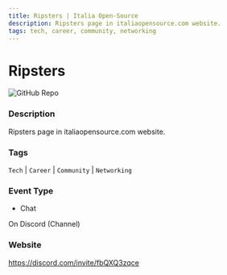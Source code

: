 ```yaml
---
title: Ripsters | Italia Open-Source
description: Ripsters page in italiaopensource.com website.
tags: tech, career, community, networking
---
```

        

# Ripsters

![GitHub Repo](https://img.shields.io/static/v1?label=category&message=communities&color=green)

### Description

Ripsters page in italiaopensource.com website.

### Tags

`Tech` | `Career` | `Community` | `Networking`

### Event Type

- Chat

On Discord (Channel)

### Website

https://discord.com/invite/fbQXQ3zqce